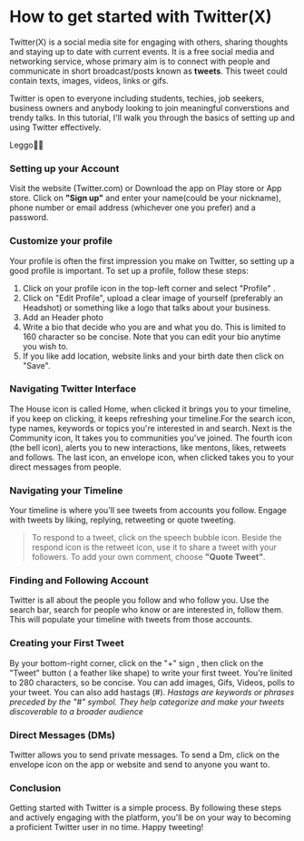 # How to get started with Twitter(X)

Twitter(X) is a social media site for engaging with others, sharing thoughts and staying up to date with current events. It is a free social media and networking service, whose primary aim is to connect with people and communicate in short broadcast/posts known as **tweets**. This tweet could contain texts, images, videos, links or gifs.

Twitter is open to everyone including students, techies, job seekers, business owners and anybody looking to join meaningful converstions and trendy talks. In this tutorial, I'll walk you through the basics of setting up and using Twitter effectively.

Leggo🚀🚀

### Setting up your Account
Visit the website (Twitter.com) or Download the app on Play store or App store. Click on **"Sign up"** and enter your name(could be your nickname), phone number or email address (whichever one you prefer) and a password. 

### Customize your profile
Your profile is often the first impression you make on Twitter, so setting up a good profile is important.  To set up a profile, follow these steps: 
<ol>
   <li>Click on your profile icon in the top-left corner and select "Profile" . </li>
   <li> Click on "Edit Profile",  upload a clear image of yourself (preferably an Headshot) or something like a logo that talks about your business.</li>
   <li> Add an Header photo </li>
   <li> Write a bio that decide who you are and what you do. This is limited to 160 character so be concise. Note that you can edit your bio anytime you wish to.</li>
   <li> If you like add location, website links and your birth date then click on "Save".</li>
   </ol>

###  Navigating Twitter Interface
The House icon is called Home, when clicked it brings you to your timeline, if you keep on clicking, it keeps refreshing your timeline.For the search icon, type names, keywords or topics you're interested in and search. Next is the Community icon, It takes you to communities you've joined. The fourth icon (the bell icon), alerts you to new interactions, like mentons, likes, retweets and follows. The last icon, an envelope icon, when clicked takes you to your direct messages from people. 

###  Navigating your Timeline
Your timeline is where you'll see tweets from accounts you follow. Engage with tweets by liking, replying, retweeting or quote tweeting. 
> To respond to a tweet, click on the speech bubble icon. 
> Beside the respond icon is the retweet icon, use it to share a tweet with your followers.  To add your own comment, choose **"Quote Tweet"**.

### Finding and Following Account
Twitter is all about the people you follow and who follow you.  Use the search bar, search for people who know or are interested in, follow them. This will populate your timeline with tweets from those accounts.


### Creating your First Tweet
By your bottom-right corner, click on the "+" sign , then click on the "Tweet" button ( a feather like shape) to write your first tweet. You're linited to 280 characters, so be concise. You can add images, Gifs, Videos, polls to your tweet. You can also add hastags (#).  *Hastags are keywords or phrases preceded by the "#" symbol. They help categorize and make your tweets discoverable to a broader audience*

### Direct Messages (DMs)
Twitter allows you to send private messages. To send a Dm, click on the envelope icon on the app or website and send to anyone you want to.

### Conclusion
Getting started with Twitter is a simple process. By following these steps and actively engaging with the platform, you'll be on your way to becoming a proficient Twitter user in no time. Happy tweeting!
